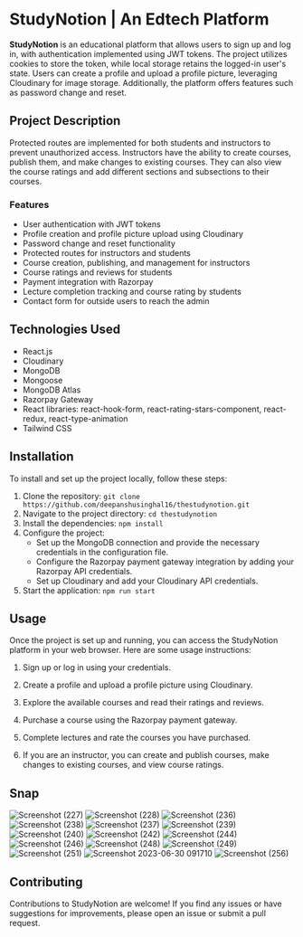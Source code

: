 # StudyNotion | An Edtech Platform

**StudyNotion** is an educational platform that allows users to sign up and log in, with authentication implemented using JWT tokens. The project utilizes cookies to store the token, while local storage retains the logged-in user's state. Users can create a profile and upload a profile picture, leveraging Cloudinary for image storage. Additionally, the platform offers features such as password change and reset.

## Project Description

Protected routes are implemented for both students and instructors to prevent unauthorized access. Instructors have the ability to create courses, publish them, and make changes to existing courses. They can also view the course ratings and add different sections and subsections to their courses.

### Features

- User authentication with JWT tokens
- Profile creation and profile picture upload using Cloudinary
- Password change and reset functionality
- Protected routes for instructors and students
- Course creation, publishing, and management for instructors
- Course ratings and reviews for students
- Payment integration with Razorpay
- Lecture completion tracking and course rating by students
- Contact form for outside users to reach the admin

## Technologies Used

- React.js
- Cloudinary
- MongoDB
- Mongoose
- MongoDB Atlas
- Razorpay Gateway
- React libraries: react-hook-form, react-rating-stars-component, react-redux, react-type-animation
- Tailwind CSS

## Installation

To install and set up the project locally, follow these steps:

1. Clone the repository: `git clone https://github.com/deepanshusinghal16/thestudynotion.git`
2. Navigate to the project directory: `cd thestudynotion`
3. Install the dependencies: `npm install`
4. Configure the project:
   - Set up the MongoDB connection and provide the necessary credentials in the configuration file.
   - Configure the Razorpay payment gateway integration by adding your Razorpay API credentials.
   - Set up Cloudinary and add your Cloudinary API credentials.
5. Start the application: `npm run start`

## Usage

Once the project is set up and running, you can access the StudyNotion platform in your web browser. Here are some usage instructions:

1. Sign up or log in using your credentials.
2. Create a profile and upload a profile picture using Cloudinary.
3. Explore the available courses and read their ratings and reviews.

4. Purchase a course using the Razorpay payment gateway.
5. Complete lectures and rate the courses you have purchased.
6. If you are an instructor, you can create and publish courses, make changes to existing courses, and view course ratings.

## Snap
![Screenshot (227)](https://github.com/deepanshusinghal16/thestudynotion/assets/86514255/8bdf4ebc-b00f-42b5-97c1-e1ea578d36e5)
![Screenshot (228)](https://github.com/deepanshusinghal16/thestudynotion/assets/86514255/e94f7e4b-a9c1-4c0c-9c90-0a0ec6c213d1)
![Screenshot (236)](https://github.com/deepanshusinghal16/thestudynotion/assets/86514255/eacc0126-61e5-4d4b-8bfb-08e1a2577a35)
![Screenshot (238)](https://github.com/deepanshusinghal16/thestudynotion/assets/86514255/e696ce68-d7ed-41dc-ad89-b2527bd1b193)
![Screenshot (237)](https://github.com/deepanshusinghal16/thestudynotion/assets/86514255/6be580a9-c6c6-4b0c-9294-59958e4cea2f)
![Screenshot (239)](https://github.com/deepanshusinghal16/thestudynotion/assets/86514255/ace0a705-7693-421c-b61b-f0a968d9aa15)
![Screenshot (240)](https://github.com/deepanshusinghal16/thestudynotion/assets/86514255/0762f27c-c33b-4909-b875-d744c1c0c347)
![Screenshot (242)](https://github.com/deepanshusinghal16/thestudynotion/assets/86514255/5d81a686-bf72-45fa-9b79-966d675fa5ee)
![Screenshot (244)](https://github.com/deepanshusinghal16/thestudynotion/assets/86514255/ba9fd03b-9ac7-4cc5-a71f-f79059cfea02)
![Screenshot (246)](https://github.com/deepanshusinghal16/thestudynotion/assets/86514255/00038441-8cb5-41f2-9af8-b8ff47e927c2)
![Screenshot (248)](https://github.com/deepanshusinghal16/thestudynotion/assets/86514255/1a32cd2a-1293-484e-8ff2-a717205fb1a7)
![Screenshot (249)](https://github.com/deepanshusinghal16/thestudynotion/assets/86514255/a5a08c3f-5013-4eaa-b323-fd8c5a26b3d6)
![Screenshot (251)](https://github.com/deepanshusinghal16/thestudynotion/assets/86514255/68331203-10b8-4016-98fa-89e3139b3e34)
![Screenshot 2023-06-30 091710](https://github.com/deepanshusinghal16/thestudynotion/assets/86514255/93bcadf3-7a18-4eae-b725-8baad541bb12)
![Screenshot (256)](https://github.com/deepanshusinghal16/thestudynotion/assets/86514255/f6a4bf73-d624-45b1-9249-5a83bc646dcd)




## Contributing
Contributions to StudyNotion are welcome! If you find any issues or have suggestions for improvements, please open an issue or submit a pull request. 


